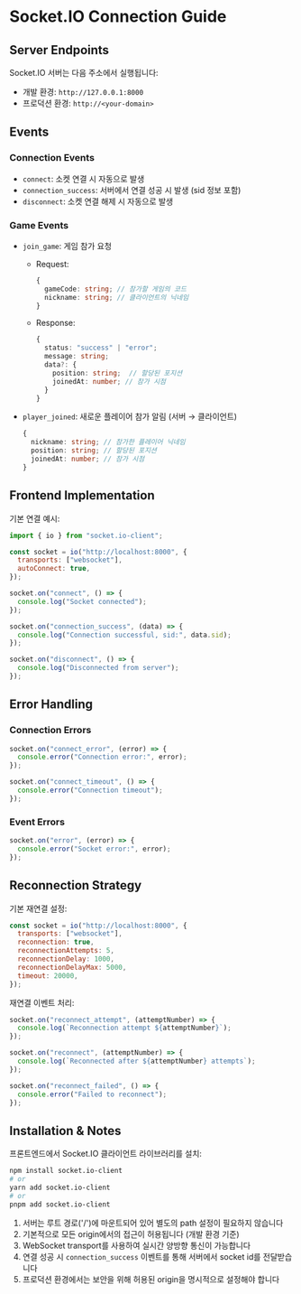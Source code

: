 # Socket.IO Connection Guide

## Server Endpoints

Socket.IO 서버는 다음 주소에서 실행됩니다:

- 개발 환경: `http://127.0.0.1:8000`
- 프로덕션 환경: `http://<your-domain>`

## Events

### Connection Events

- `connect`: 소켓 연결 시 자동으로 발생
- `connection_success`: 서버에서 연결 성공 시 발생 (sid 정보 포함)
- `disconnect`: 소켓 연결 해제 시 자동으로 발생

### Game Events

- `join_game`: 게임 참가 요청

  - Request:
    ```typescript
    {
      gameCode: string; // 참가할 게임의 코드
      nickname: string; // 클라이언트의 닉네임
    }
    ```
  - Response:
    ```typescript
    {
      status: "success" | "error";
      message: string;
      data?: {
        position: string;  // 할당된 포지션
        joinedAt: number; // 참가 시점
      }
    }
    ```

- `player_joined`: 새로운 플레이어 참가 알림 (서버 → 클라이언트)
  ```typescript
  {
    nickname: string; // 참가한 플레이어 닉네임
    position: string; // 할당된 포지션
    joinedAt: number; // 참가 시점
  }
  ```

## Frontend Implementation

기본 연결 예시:

```javascript
import { io } from "socket.io-client";

const socket = io("http://localhost:8000", {
  transports: ["websocket"],
  autoConnect: true,
});

socket.on("connect", () => {
  console.log("Socket connected");
});

socket.on("connection_success", (data) => {
  console.log("Connection successful, sid:", data.sid);
});

socket.on("disconnect", () => {
  console.log("Disconnected from server");
});
```

## Error Handling

### Connection Errors

```javascript
socket.on("connect_error", (error) => {
  console.error("Connection error:", error);
});

socket.on("connect_timeout", () => {
  console.error("Connection timeout");
});
```

### Event Errors

```javascript
socket.on("error", (error) => {
  console.error("Socket error:", error);
});
```

## Reconnection Strategy

기본 재연결 설정:

```javascript
const socket = io("http://localhost:8000", {
  transports: ["websocket"],
  reconnection: true,
  reconnectionAttempts: 5,
  reconnectionDelay: 1000,
  reconnectionDelayMax: 5000,
  timeout: 20000,
});
```

재연결 이벤트 처리:

```javascript
socket.on("reconnect_attempt", (attemptNumber) => {
  console.log(`Reconnection attempt ${attemptNumber}`);
});

socket.on("reconnect", (attemptNumber) => {
  console.log(`Reconnected after ${attemptNumber} attempts`);
});

socket.on("reconnect_failed", () => {
  console.error("Failed to reconnect");
});
```

## Installation & Notes

프론트엔드에서 Socket.IO 클라이언트 라이브러리를 설치:

```bash
npm install socket.io-client
# or
yarn add socket.io-client
# or
pnpm add socket.io-client
```

1. 서버는 루트 경로('/')에 마운트되어 있어 별도의 path 설정이 필요하지 않습니다
2. 기본적으로 모든 origin에서의 접근이 허용됩니다 (개발 환경 기준)
3. WebSocket transport를 사용하여 실시간 양방향 통신이 가능합니다
4. 연결 성공 시 `connection_success` 이벤트를 통해 서버에서 socket id를 전달받습니다
5. 프로덕션 환경에서는 보안을 위해 허용된 origin을 명시적으로 설정해야 합니다
